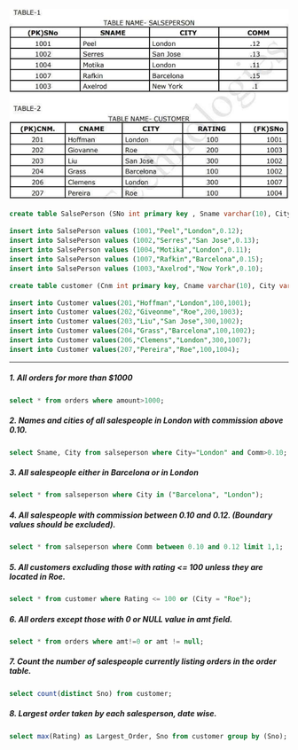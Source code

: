 ![](salseperson_customer-table.jpg)

```sql
create table SalsePerson (SNo int primary key , Sname varchar(10), City varchar(15), Comm float);
```

```sql
insert into SalsePerson values (1001,"Peel","London",0.12);
insert into SalsePerson values (1002,"Serres","San Jose",0.13);
insert into SalsePerson values (1004,"Motika","London",0.11);
insert into SalsePerson values (1007,"Rafkin","Barcelona",0.15);
insert into SalsePerson values (1003,"Axelrod","Now York",0.10);
```

```sql
create table customer (Cnm int primary key, Cname varchar(10), City varchar(15), Rating int, Sno int, foreign key (Sno) references salseperson(SNo));
```

```sql
insert into Customer values(201,"Hoffman","London",100,1001);
insert into Customer values(202,"Giveonme","Roe",200,1003);
insert into Customer values(203,"Liu","San Jose",300,1002);
insert into Customer values(204,"Grass","Barcelona",100,1002);
insert into Customer values(206,"Clemens","London",300,1007);
insert into Customer values(207,"Pereira","Roe",100,1004); 
```

---------------------------------------------------------------------------------------------------------------------------------------------------

##### 1. All orders for more than $1000

```sql
select * from orders where amount>1000;
```

##### 2. Names and cities of all salespeople in London with commission above 0.10.

```sql
select Sname, City from salseperson where City="London" and Comm>0.10;
```

##### 3. All salespeople either in Barcelona or in London

```sql
select * from salseperson where City in ("Barcelona", "London");
```

##### 4. All salespeople with commission between 0.10 and 0.12. (Boundary values should be excluded).

```sql
select * from salseperson where Comm between 0.10 and 0.12 limit 1,1;
```

##### 5. All customers excluding those with rating <= 100 unless they are located in Roe.

```sql
select * from customer where Rating <= 100 or (City = "Roe");
```

##### 6. All orders except those with 0 or NULL value in amt field.

```sql
select * from orders where amt!=0 or amt != null;
``` 

##### 7. Count the number of salespeople currently listing orders in the order table.

```sql
select count(distinct Sno) from customer;
```

##### 8. Largest order taken by each salesperson, date wise.

```sql
select max(Rating) as Largest_Order, Sno from customer group by (Sno);
```
